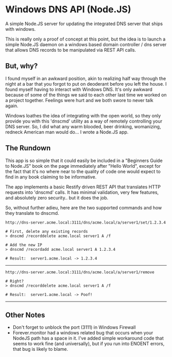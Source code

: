 Windows DNS API (Node.JS)
===========

A simple Node.JS server for updating the integrated DNS server that ships with windows.

This is really only a proof of concept at this point, but the idea is to launch a simple Node.JS daemon on a windows based domain controller / dns server that allows DNS records to be manipulated via REST API calls.

But, why?
-----
I found myself in an awkward position, akin to realizing half way through the night at a bar that you forgot to put on deoderant before you left the house.  I found myself having to interact with Windows DNS.  It's only awkward because of some of the things we said to each other last time we worked on a project together.  Feelings were hurt and we both swore to never talk again.

Windows loathes the idea of integrating with the open world, so they only provide you with this 'dnscmd' utility as a way of remotely controlling your DNS server.  So, I did what any warm blooded, beer drinking, womanizing, redneck American man would do... I wrote a Node.JS app.

The Rundown
----
This app is so simple that it could easily be included in a "Beginners Guide to Node.JS" book on the page immediately after "Hello World", except for the fact that it's no where near to the quality of code one would expect to find in any book claiming to be informative.

The app implements a basic Restify driven REST API that translates HTTP requests into 'dnscmd' calls.  It has minimal validation, very few features, and absolutely zero security.. but it does the job.

So, without further adieu, here are the two supported commands and how they translate to dnscmd.

    http://dns-server.acme.local:3111/dns/acme.local/a/server1/set/1.2.3.4
    
    # First, delete any existing records
    > dnscmd /recorddelete acme.local server1 A /f
    
    # Add the new IP
    > dnscmd /recordadd acme.local server1 A 1.2.3.4
    
    # Result:  server1.acme.local -> 1.2.3.4
    
----
    
    http://dns-server.acme.local:3111/dns/acme.local/a/server1/remove
    
    # Right?
    > dnscmd /recorddelete acme.local server1 A /f
    
    # Result:  server1.acme.local -> Poof!

----

Other Notes
----

* Don't forget to unblock the port (3111) in Windows Firewall
* Forever.monitor had a windows related bug that occurs when your NodeJS path has a space in it.  I've added simple workaround code that seems to work fine (and universally), but if you run into ENOENT errors, that bug is likely to blame.
